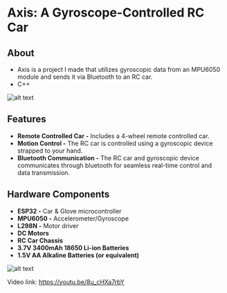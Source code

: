 # Axis: A Gyroscope-Controlled RC Car

## About

- Axis is a project I made that utilizes gyroscopic data from an MPU6050 module and sends it via Bluetooth to an RC car.
- C++

![alt text](https://github.com/kyriosaa/axis/blob/main/images/axis1.JPG "Axis Image 1")

## Features

- **Remote Controlled Car -** Includes a 4-wheel remote controlled car.
- **Motion Control -** The RC car is controlled using a gyroscopic device strapped to your hand.
- **Bluetooth Communication -** The RC car and gyroscopic device communicates through bluetooth for seamless real-time control and data transmission.

## Hardware Components

- **ESP32 -** Car & Glove microcontroller
- **MPU6050 -** Accelerometer/Gyroscope
- **L298N -** Motor driver
- **DC Motors**
- **RC Car Chassis**
- **3.7V 3400mAh 18650 Li-ion Batteries**
- **1.5V AA Alkaline Batteries (or equivalent)**

![alt text](https://github.com/kyriosaa/axis/blob/main/images/axis2.JPG "Axis Image 2")

Video link: https://youtu.be/8u_cHXa7rbY